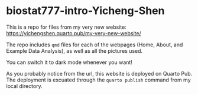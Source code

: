 # biostat777-intro-Yicheng-Shen

This is a repo for files from my very new website: https://yichengshen.quarto.pub/my-very-new-website/

The repo includes `qmd` files for each of the webpages (Home, About, and Example Data Analysis), as well as all the pictures used. 

You can switch it to dark mode whenever you want! 

As you probably notice from the url, this website is deployed on Quarto Pub. The deployment is excuated through the `quarto publish` command from my local directory. 
